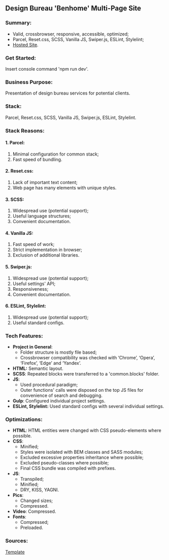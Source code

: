 ## Design Bureau 'Benhome' Multi-Page Site

### Summary:
- Valid, crossbrowser, responsive, accessible, optimized;
- Parcel, Reset.css, SCSS, Vanilla JS, Swiper.js, ESLint, Stylelint;
- [Hosted Site](http://dvoskoboev.ru/).

### Get Started:

Insert console command 'npm run dev'.

### Business Purpose:

Presentation of design bureau services for potential clients.

### Stack:

Parcel, Reset.css, SCSS, Vanilla JS, Swiper.js, ESLint, Stylelint.

### Stack Reasons:

#### 1. Parcel: </br>

1. Minimal configuration for common stack;
2. Fast speed of bundling.

#### 2. Reset.css: </br>

1.  Lack of important text content;
2.  Web page has many elements with unique styles.

#### 3. SCSS: </br>

1.  Widespread use (potential support);
2.  Useful language structures;
3.  Convenient documentation.

#### 4. Vanilla JS: </br>

1. Fast speed of work;
2. Strict implementation in browser;
3. Exclusion of additional libraries.

#### 5. Swiper.js: </br>

1. Widespread use (potential support);
2. Useful settings' API;
3. Responsiveness;
4. Convenient documentation.

#### 6. ESLint, Stylelint:</br>
1. Widespread use (potential support);
2. Useful standard configs.

### Tech Features:

-   **Project in General**:
    -   Folder structure is mostly file based;
    -  	Crossbrowser compatibility was checked with ‘Chrome’, ‘Opera’, ‘Firefox’, ‘Edge’ and ‘Yandex’.
-   **HTML:**  Semantic layout.
-   **SCSS**: Repeated blocks were transferred to a 'common.blocks' folder.
 - **JS**: 
	 - Used procedural paradigm;
	 - Outer functions' calls were disposed on the top JS files for convenience of search and debugging.
-   **Gulp**: Configured individual project settings.
-   **ESLint, Stylelint:**  Used standard configs with several individual settings.

### Optimizations:
-   **HTML**: HTML entities were changed with CSS pseudo-elements where possible.
-   **CSS**:
	- Minified;
	- Styles were isolated with BEM classes and SASS modules;
	- Excluded excessive properties inheritance where possible;
	- Excluded pseudo-classes where possible;
	- Final CSS bundle was compiled with prefixes.
- **JS**:
	- Transpiled;
	- Minified;
	- DRY, KISS, YAGNI.
- **Pics**: 
	- Changed sizes;
	- Compressed.
- **Video**: Compressed.
- **Fonts**:
	- Compressed;
	- Preloaded.

### Sources:
[Template](https://themeforest.net/item/benhome-architecture-interior-figma-template/29986547)
